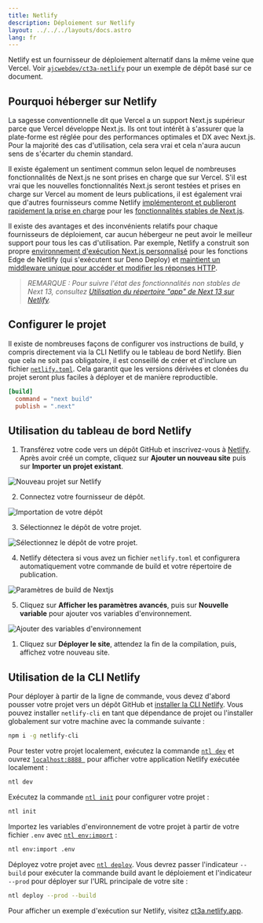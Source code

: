 ```yaml
---
title: Netlify
description: Déploiement sur Netlify
layout: ../../../layouts/docs.astro
lang: fr
---
```


Netlify est un fournisseur de déploiement alternatif dans la même veine que Vercel. Voir [`ajcwebdev/ct3a-netlify`](https://github.com/ajcwebdev/ct3a-netlify) pour un exemple de dépôt basé sur ce document.

## Pourquoi héberger sur Netlify

La sagesse conventionnelle dit que Vercel a un support Next.js supérieur parce que Vercel développe Next.js. Ils ont tout intérêt à s'assurer que la plate-forme est réglée pour des performances optimales et DX avec Next.js. Pour la majorité des cas d'utilisation, cela sera vrai et cela n'aura aucun sens de s'écarter du chemin standard.

Il existe également un sentiment commun selon lequel de nombreuses fonctionnalités de Next.js ne sont prises en charge que sur Vercel. S'il est vrai que les nouvelles fonctionnalités Next.js seront testées et prises en charge sur Vercel au moment de leurs publications, il est également vrai que d'autres fournisseurs comme Netlify [implémenteront et publieront rapidement la prise en charge](https://www.netlify.com/blog/deploy-nextjs-13/) pour les [fonctionnalités stables de Next.js](https://docs.netlify.com/integrations/frameworks/next-js/overview/).

Il existe des avantages et des inconvénients relatifs pour chaque fournisseurs de déploiement, car aucun hébergeur ne peut avoir le meilleur support pour tous les cas d'utilisation. Par exemple, Netlify a construit son propre [environnement d'exécution Next.js personnalisé](https://github.com/netlify/next-runtime) pour les fonctions Edge de Netlify (qui s'exécutent sur Deno Deploy) et [maintient un middleware unique pour accéder et modifier les réponses HTTP](https://github.com/netlify/next-runtime#nextjs-middleware-on-netlify).

> _REMARQUE : Pour suivre l'état des fonctionnalités non stables de Next 13, consultez [Utilisation du répertoire "app" de Next 13 sur Netlify](https://github.com/netlify/next-runtime/discussions/1724)._

## Configurer le projet

Il existe de nombreuses façons de configurer vos instructions de build, y compris directement via la CLI Netlify ou le tableau de bord Netlify. Bien que cela ne soit pas obligatoire, il est conseillé de créer et d'inclure un fichier [`netlify.toml`](https://docs.netlify.com/configure-builds/file-based-configuration/). Cela garantit que les versions dérivées et clonées du projet seront plus faciles à déployer et de manière reproductible.

```toml
[build]
  command = "next build"
  publish = ".next"
```

## Utilisation du tableau de bord Netlify

1. Transférez votre code vers un dépôt GitHub et inscrivez-vous à [Netlify](https://app.netlify.com/signup). Après avoir créé un compte, cliquez sur **Ajouter un nouveau site** puis sur **Importer un projet existant**.

![Nouveau projet sur Netlify](/images/netlify-01-new-project.webp)

2. Connectez votre fournisseur de dépôt.

![Importation de votre dépôt](/images/netlify-02-connect-to-git-provider.webp)

3. Sélectionnez le dépôt de votre projet.

![Sélectionnez le dépôt de votre projet.](/images/netlify-03-pick-a-repository-from-github.webp)

4. Netlify détectera si vous avez un fichier `netlify.toml` et configurera automatiquement votre commande de build et votre répertoire de publication.

![Paramètres de build de Nextjs](/images/netlify-04-configure-build-settings.webp)

5. Cliquez sur **Afficher les paramètres avancés**, puis sur **Nouvelle variable** pour ajouter vos variables d'environnement.

![Ajouter des variables d'environnement](/images/netlify-05-env-vars.webp)

1. Cliquez sur **Déployer le site**, attendez la fin de la compilation, puis, affichez votre nouveau site.

## Utilisation de la CLI Netlify

Pour déployer à partir de la ligne de commande, vous devez d'abord pousser votre projet vers un dépôt GitHub et [installer la CLI Netlify](https://docs.netlify.com/cli/get-started/). Vous pouvez installer `netlify-cli` en tant que dépendance de projet ou l'installer globalement sur votre machine avec la commande suivante :

```bash
npm i -g netlify-cli
```

Pour tester votre projet localement, exécutez la commande [`ntl dev`](https://docs.netlify.com/cli/get-started/#run-a-local-development-environment) et ouvrez [`localhost:8888 `](http://localhost:8888/) pour afficher votre application Netlify exécutée localement :

```bash
ntl dev
```

Exécutez la commande [`ntl init`](https://docs.netlify.com/cli/get-started/#continuous-deployment) pour configurer votre projet :

```bash
ntl init
```

Importez les variables d'environnement de votre projet à partir de votre fichier `.env` avec [`ntl env:import`](https://cli.netlify.com/commands/env#envimport) :

```bash
ntl env:import .env
```

Déployez votre projet avec [`ntl deploy`](https://docs.netlify.com/cli/get-started/#manual-deploys). Vous devrez passer l'indicateur `--build` pour exécuter la commande build avant le déploiement et l'indicateur `--prod` pour déployer sur l'URL principale de votre site :

```bash
ntl deploy --prod --build
```

Pour afficher un exemple d'exécution sur Netlify, visitez [ct3a.netlify.app](https://ct3a.netlify.app/).
